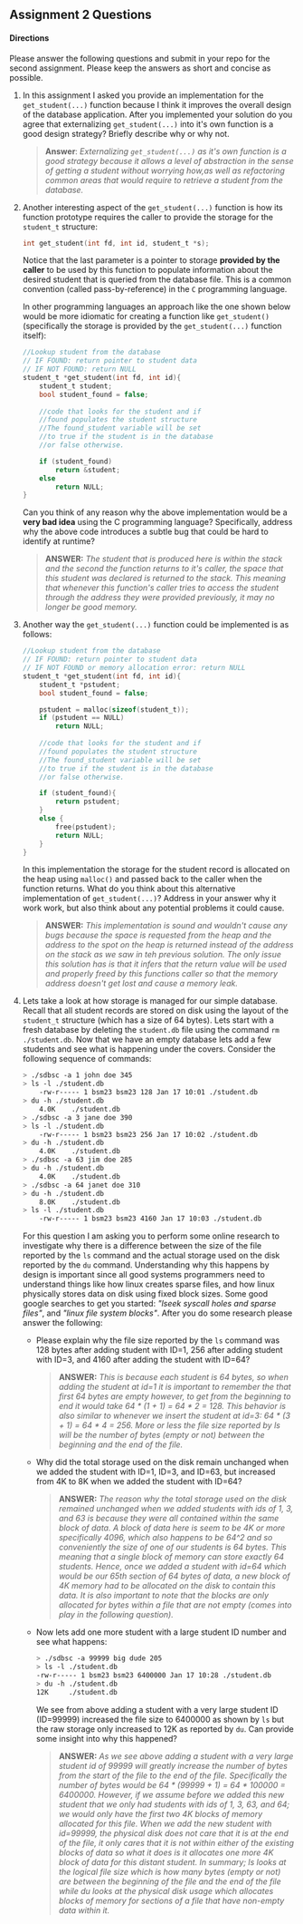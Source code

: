 ## Assignment 2 Questions

#### Directions
Please answer the following questions and submit in your repo for the second assignment.  Please keep the answers as short and concise as possible.

1. In this assignment I asked you provide an implementation for the `get_student(...)` function because I think it improves the overall design of the database application.   After you implemented your solution do you agree that externalizing `get_student(...)` into it's own function is a good design strategy?  Briefly describe why or why not.

    > **Answer**:  _Externalizing `get_student(...)` as it's own function is a good strategy because it allows a level of abstraction in the sense of getting a student without worrying how,as well as refactoring common areas that would require to retrieve a student from the database._

2. Another interesting aspect of the `get_student(...)` function is how its function prototype requires the caller to provide the storage for the `student_t` structure:

    ```c
    int get_student(int fd, int id, student_t *s);
    ```

    Notice that the last parameter is a pointer to storage **provided by the caller** to be used by this function to populate information about the desired student that is queried from the database file. This is a common convention (called pass-by-reference) in the `C` programming language. 

    In other programming languages an approach like the one shown below would be more idiomatic for creating a function like `get_student()` (specifically the storage is provided by the `get_student(...)` function itself):

    ```c
    //Lookup student from the database
    // IF FOUND: return pointer to student data
    // IF NOT FOUND: return NULL
    student_t *get_student(int fd, int id){
        student_t student;
        bool student_found = false;
        
        //code that looks for the student and if
        //found populates the student structure
        //The found_student variable will be set
        //to true if the student is in the database
        //or false otherwise.

        if (student_found)
            return &student;
        else
            return NULL;
    }
    ```
    Can you think of any reason why the above implementation would be a **very bad idea** using the C programming language?  Specifically, address why the above code introduces a subtle bug that could be hard to identify at runtime? 

    > **ANSWER:** _The student that is produced here is within the stack and the second the function returns to it's caller, the space that this student was declared is returned to the stack. This meaning that whenever this function's caller tries to access the student through the address they were provided previously, it may no longer be good memory._

3. Another way the `get_student(...)` function could be implemented is as follows:

    ```c
    //Lookup student from the database
    // IF FOUND: return pointer to student data
    // IF NOT FOUND or memory allocation error: return NULL
    student_t *get_student(int fd, int id){
        student_t *pstudent;
        bool student_found = false;

        pstudent = malloc(sizeof(student_t));
        if (pstudent == NULL)
            return NULL;
        
        //code that looks for the student and if
        //found populates the student structure
        //The found_student variable will be set
        //to true if the student is in the database
        //or false otherwise.

        if (student_found){
            return pstudent;
        }
        else {
            free(pstudent);
            return NULL;
        }
    }
    ```
    In this implementation the storage for the student record is allocated on the heap using `malloc()` and passed back to the caller when the function returns. What do you think about this alternative implementation of `get_student(...)`?  Address in your answer why it work work, but also think about any potential problems it could cause.  
    
    > **ANSWER:** _This implementation is sound and wouldn't cause any bugs because the space is requested from the heap and the address to the spot on the heap is returned instead of the address on the stack as we saw in teh previous solution. The only issue this solution has is that it infers that the return value will be used and properly freed by this functions caller so that the memory address doesn't get lost and cause a memory leak._  


4. Lets take a look at how storage is managed for our simple database. Recall that all student records are stored on disk using the layout of the `student_t` structure (which has a size of 64 bytes).  Lets start with a fresh database by deleting the `student.db` file using the command `rm ./student.db`.  Now that we have an empty database lets add a few students and see what is happening under the covers.  Consider the following sequence of commands:

    ```bash
    > ./sdbsc -a 1 john doe 345
    > ls -l ./student.db
        -rw-r----- 1 bsm23 bsm23 128 Jan 17 10:01 ./student.db
    > du -h ./student.db
        4.0K    ./student.db
    > ./sdbsc -a 3 jane doe 390
    > ls -l ./student.db
        -rw-r----- 1 bsm23 bsm23 256 Jan 17 10:02 ./student.db
    > du -h ./student.db
        4.0K    ./student.db
    > ./sdbsc -a 63 jim doe 285 
    > du -h ./student.db
        4.0K    ./student.db
    > ./sdbsc -a 64 janet doe 310
    > du -h ./student.db
        8.0K    ./student.db
    > ls -l ./student.db
        -rw-r----- 1 bsm23 bsm23 4160 Jan 17 10:03 ./student.db
    ```

    For this question I am asking you to perform some online research to investigate why there is a difference between the size of the file reported by the `ls` command and the actual storage used on the disk reported by the `du` command.  Understanding why this happens by design is important since all good systems programmers need to understand things like how linux creates sparse files, and how linux physically stores data on disk using fixed block sizes.  Some good google searches to get you started: _"lseek syscall holes and sparse files"_, and _"linux file system blocks"_.  After you do some research please answer the following:

    - Please explain why the file size reported by the `ls` command was 128 bytes after adding student with ID=1, 256 after adding student with ID=3, and 4160 after adding the student with ID=64? 

        > **ANSWER:** _This is because each student is 64 bytes, so when adding the student at id=1 it is important to remember the that first 64 bytes are empty however, to get from the beginning to end it would take 64 * (1 + 1) = 64 * 2 = 128. This behavior is also similar to whenever we insert the student at id=3: 64 * (3 + 1) = 64 * 4 = 256. More or less the file size reported by ls will be the number of bytes (empty or not) between the beginning and the end of the file._

    -   Why did the total storage used on the disk remain unchanged when we added the student with ID=1, ID=3, and ID=63, but increased from 4K to 8K when we added the student with ID=64? 

        > **ANSWER:** _The reason why the total storage used on the disk remained unchanged when we added students with ids of 1, 3, and 63 is because they were all contained within the same block of data. A block of data here is seem to be 4K or more specifically 4096, which also happens to be 64^2 and so conveniently the size of one of our students is 64 bytes. This meaning that a single block of memory can store exactly 64 students. Hence, once we added a student with id=64 which would be our 65th section of 64 bytes of data, a new block of 4K memory had to be allocated on the disk to contain this data. It is also important to note that the blocks are only allocated for bytes within a file that are not empty (comes into play in the following question)._

    - Now lets add one more student with a large student ID number  and see what happens:

        ```bash
        > ./sdbsc -a 99999 big dude 205 
        > ls -l ./student.db
        -rw-r----- 1 bsm23 bsm23 6400000 Jan 17 10:28 ./student.db
        > du -h ./student.db
        12K     ./student.db
        ```
        We see from above adding a student with a very large student ID (ID=99999) increased the file size to 6400000 as shown by `ls` but the raw storage only increased to 12K as reported by `du`.  Can provide some insight into why this happened?

        > **ANSWER:**  _As we see above adding a student with a very large student id of 99999 will greatly increase the number of bytes from the start of the file to the end of the file. Specifically the number of bytes would be 64 * (99999 + 1) = 64 * 100000 = 6400000. However, if we assume before we added this new student that we only had students with ids of 1, 3, 63, and 64; we would only have the first two 4K blocks of memory allocated for this file. When we add the new student with id=99999, the physical disk does not care that it is at the end of the file, it only cares that it is not within either of the existing blocks of data so what it does is it allocates one more 4K block of data for this distant student. In summary; ls looks at the logical file size which is how many bytes (empty or not) are between the beginning of the file and the end of the file while du looks at the physical disk usage which allocates blocks of memory for sections of a file that have non-empty data within it._